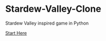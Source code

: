 # Stardew-Valley-Clone
Stardew Valley inspired game in Python


[Start Here](https://www.youtube.com/watch?v=T4IX36sP_0c&t=3212s)